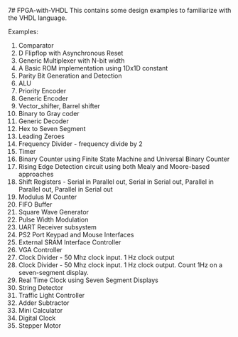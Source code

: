 7# FPGA-with-VHDL
This contains some design examples to familiarize with the VHDL language.

Examples:
1. Comparator
2.  D Flipflop with Asynchronous Reset
3. Generic Multiplexer with N-bit width
4. A Basic ROM implementation using 1Dx1D constant
5. Parity Bit Generation and Detection
6. ALU
7. Priority Encoder
8. Generic Encoder
9. Vector_shifter, Barrel shifter
10. Binary to Gray coder
11. Generic Decoder
12. Hex to Seven Segment
13. Leading Zeroes
14. Frequency Divider - frequency divide by 2
15. Timer
16. Binary Counter using Finite State Machine and Universal Binary Counter
17. Rising Edge Detection circuit using both Mealy and Moore-based approaches
18. Shift Registers - Serial in Parallel out, Serial in Serial out, Parallel in Parallel out, Parallel in Serial out
19. Modulus M Counter
20. FIFO Buffer
21. Square Wave Generator
22. Pulse Width Modulation
23. UART Receiver subsystem
24. PS2 Port Keypad and Mouse Interfaces
25. External SRAM Interface Controller
26. VGA Controller
27. Clock Divider - 50 Mhz clock input. 1 Hz clock output
28. Clock Divider - 50 Mhz clock input. 1 Hz clock output. Count 1Hz on a seven-segment display.
29. Real Time Clock using Seven Segment Displays
30. String Detector
31. Traffic Light Controller
32. Adder Subtractor
33. Mini Calculator
34. Digital Clock
35. Stepper Motor

